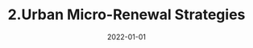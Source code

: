 ---
title: 2.Urban Micro-Renewal Strategies
summary: For Micro-Climate Improvement Based on 'Wind-Solar-Thermal' Simulation
tags:
  - Unban Analysis
date: 2022-01-01
external_link: https://notion-next-process-projects.vercel.app/article/UTCI?theme=plog
---